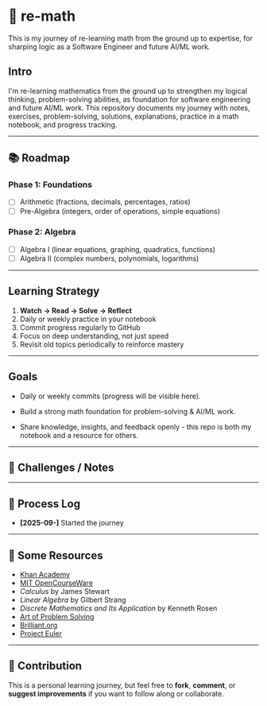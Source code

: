 # 🧮 re-math

This is my journey of re-learning math from the ground up to expertise, for sharping logic as a Software Engineer and future AI/ML work.

## Intro

I'm re-learning mathematics from the ground up to strengthen my logical thinking, problem-solving abilities, as foundation for software engineering and future AI/ML work.
This repository documents my journey with notes, exercises, problem-solving, solutions, explanations, practice in a math notebook, and progress tracking.

---

## 📚 Roadmap

### Phase 1: Foundations

- [ ] Arithmetic (fractions, decimals, percentages, ratios)
- [ ] Pre-Algebra (integers, order of operations, simple equations)

### Phase 2: Algebra

- [ ] Algebra I (linear equations, graphing, quadratics, functions)
- [ ] Algebra II (complex numbers, polynomials, logarithms)

---

## Learning Strategy

1. **Watch → Read → Solve → Reflect**
2. Daily or weekly practice in your notebook
3. Commit progress regularly to GitHub
4. Focus on deep understanding, not just speed
5. Revisit old topics periodically to reinforce mastery

---

## Goals

- Daily or weekly commits (progress will be visible here).

- Build a strong math foundation for problem-solving & AI/ML work.

- Share knowledge, insights, and feedback openly - this repo is both my notebook and a resource for others.

---

## 📝 Challenges / Notes

---

## 📌 Process Log

- **[2025-09-]** Started the journey

---

## 🔗 Some Resources

- [Khan Academy](https://www.khanacademy.org/)
- [MIT OpenCourseWare](https://ocw.mit.edu/)
- _Calculus_ by James Stewart
- _Linear Algebra_ by Gilbert Strang
- _Discrete Mathematics and Its Application_ by Kenneth Rosen
- [Art of Problem Solving](https://artofproblemsolving.com/)
- [Brilliant.org](https://brilliant.org/)
- [Project Euler](https://projecteuler.net/)

---

## 🔗 Contribution

This is a personal learning journey, but feel free to **fork**, **comment**, or **suggest improvements** if you want to follow along or collaborate.
